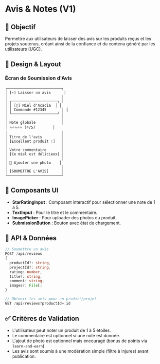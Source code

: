 # Avis & Notes (V1)

## 🎯 Objectif

Permettre aux utilisateurs de laisser des avis sur les produits reçus et les projets soutenus, créant ainsi de la confiance et du contenu généré par les utilisateurs (UGC).

## 🎨 Design & Layout

### Écran de Soumission d'Avis
```text
┌─────────────────────────┐
│ [←] Laisser un avis      │
│                         │
│ ┌─────────────────────┐ │
│ │ [🍯] Miel d'Acacia  │ │
│ │ Commande #12345       │ │
│ └─────────────────────┘ │
│                         │
│ Note globale            │
│ ⭐⭐⭐⭐⭐ (4/5)        │
│                         │
│ Titre de l'avis         │
│ [Excellent produit !]   │
│                         │
│ Votre commentaire       │
│ [Ce miel est délicieux] │
│                         │
│ 📸 Ajouter une photo    │
│                         │
│ [SOUMETTRE L'AVIS]      │
└─────────────────────────┘
```

## 📱 Composants UI

- **StarRatingInput** : Composant interactif pour sélectionner une note de 1 à 5.
- **TextInput** : Pour le titre et le commentaire.
- **ImagePicker** : Pour uploader des photos du produit.
- **SubmissionButton** : Bouton avec état de chargement.

## 📡 API & Données

```typescript
// Soumettre un avis
POST /api/reviews
{
  productId?: string,
  projectId?: string,
  rating: number,
  title?: string,
  comment: string,
  images?: File[]
}

// Obtenir les avis pour un produit/projet
GET /api/reviews?productId=:id
```

## ✅ Critères de Validation
- L'utilisateur peut noter un produit de 1 à 5 étoiles.
- Le commentaire est optionnel si une note est donnée.
- L'ajout de photo est optionnel mais encouragé (bonus de points via `learn-and-earn`).
- Les avis sont soumis à une modération simple (filtre à injures) avant publication.